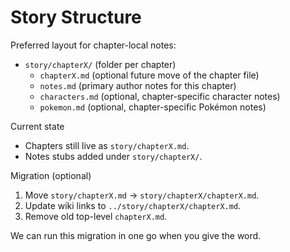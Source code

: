 # Story Structure

Preferred layout for chapter-local notes:

- `story/chapterX/` (folder per chapter)
  - `chapterX.md` (optional future move of the chapter file)
  - `notes.md` (primary author notes for this chapter)
  - `characters.md` (optional, chapter-specific character notes)
  - `pokemon.md` (optional, chapter-specific Pokémon notes)

Current state
- Chapters still live as `story/chapterX.md`.
- Notes stubs added under `story/chapterX/`.

Migration (optional)
1) Move `story/chapterX.md` → `story/chapterX/chapterX.md`.
2) Update wiki links to `../story/chapterX/chapterX.md`.
3) Remove old top-level `chapterX.md`.

We can run this migration in one go when you give the word.
